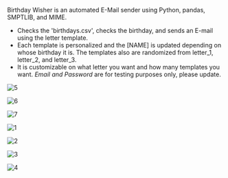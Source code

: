 Birthday Wisher is an automated E-Mail sender using Python, pandas, SMPTLIB, and MIME.  

- Checks the 'birthdays.csv', checks the birthday, and sends an E-mail using the letter template.
- Each template is personalized and the [NAME] is updated depending on whose birthday it is. The templates also are randomized from letter_1, letter_2, and letter_3.
- It is customizable on what letter you want and how many templates you want.
*Email and Password* are for testing purposes only, please update.

![5](https://github.com/user-attachments/assets/bfc087bc-0044-40f1-858c-d2f266412f67)

![6](https://github.com/user-attachments/assets/1515ec7b-d2fb-45fd-af52-be7d8d78e551)

![7](https://github.com/user-attachments/assets/93081911-9296-422c-ba94-d4ae8cc4c5dd)

![1](https://github.com/user-attachments/assets/4403d45d-dffe-44ea-8ef4-7903e85c0794)

![2](https://github.com/user-attachments/assets/777b1658-fa14-4730-b591-47e114217b1a)

![3](https://github.com/user-attachments/assets/1d7460ad-7796-419f-af4f-39428e026189)

![4](https://github.com/user-attachments/assets/97c5ba6f-ee58-456f-9acc-f6daa948bd54)


